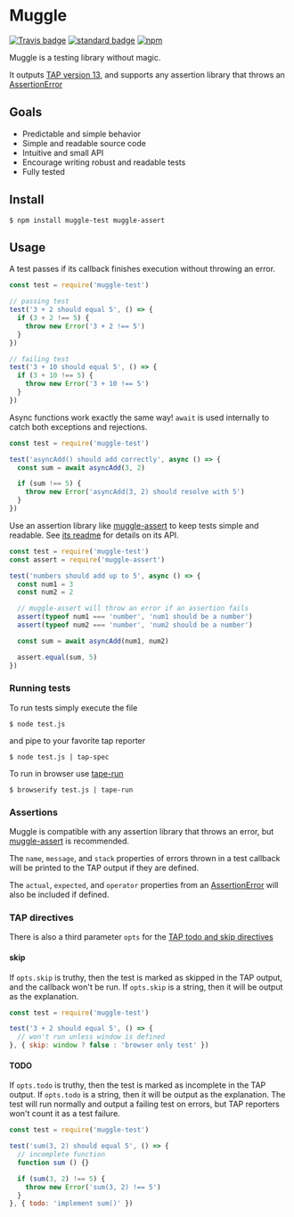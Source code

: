# Muggle


[![Travis badge](https://travis-ci.org/KayleePop/muggle.svg?branch=master)](https://travis-ci.org/KayleePop/muggle)
[![standard badge](https://img.shields.io/badge/code_style-standard-brightgreen.svg)](https://standardjs.com)
[![npm](https://img.shields.io/npm/v/muggle-test.svg)](https://www.npmjs.com/package/muggle-test)

Muggle is a testing library without magic.

It outputs [TAP version 13](https://testanything.org/tap-version-13-specification.html), and supports any assertion library that throws an [AssertionError](https://nodejs.org/api/assert.html#assert_class_assert_assertionerror)

## Goals
- Predictable and simple behavior
- Simple and readable source code
- Intuitive and small API
- Encourage writing robust and readable tests
- Fully tested

## Install
`$ npm install muggle-test muggle-assert`

## Usage
A test passes if its callback finishes execution without throwing an error.

```js
const test = require('muggle-test')

// passing test
test('3 + 2 should equal 5', () => {
  if (3 + 2 !== 5) {
    throw new Error('3 + 2 !== 5')
  }
})

// failing test
test('3 + 10 should equal 5', () => {
  if (3 + 10 !== 5) {
    throw new Error('3 + 10 !== 5')
  }
})
```

Async functions work exactly the same way! `await` is used internally to catch both exceptions and rejections.

``` js
const test = require('muggle-test')

test('asyncAdd() should add correctly', async () => {
  const sum = await asyncAdd(3, 2)

  if (sum !== 5) {
    throw new Error('asyncAdd(3, 2) should resolve with 5')
  }
})
```

Use an assertion library like [muggle-assert](https://github.com/kayleepop/muggle-assert) to keep tests simple and readable. See [its readme](https://github.com/kayleepop/muggle-assert#readme) for details on its API.

``` js
const test = require('muggle-test')
const assert = require('muggle-assert')

test('numbers should add up to 5', async () => {
  const num1 = 3
  const num2 = 2

  // muggle-assert will throw an error if an assertion fails
  assert(typeof num1 === 'number', 'num1 should be a number')
  assert(typeof num2 === 'number', 'num2 should be a number')

  const sum = await asyncAdd(num1, num2)

  assert.equal(sum, 5)
})
```

### Running tests
To run tests simply execute the file

`$ node test.js`

and pipe to your favorite tap reporter

`$ node test.js | tap-spec`

To run in browser use [tape-run](https://github.com/juliangruber/tape-run)

`$ browserify test.js | tape-run`

### Assertions
Muggle is compatible with any assertion library that throws an error, but [muggle-assert](https://github.com/kayleepop/muggle-assert) is recommended.

The `name`, `message`, and `stack` properties of errors thrown in a test callback will be printed to the TAP output if they are defined.

The `actual`, `expected`, and `operator` properties from an [AssertionError](https://nodejs.org/api/assert.html#assert_class_assert_assertionerror) will also be included if defined.

### TAP directives
There is also a third parameter `opts` for the [TAP todo and skip directives](https://testanything.org/tap-version-13-specification.html#directives)

#### skip
If `opts.skip` is truthy, then the test is marked as skipped in the TAP output, and the callback won't be run. If `opts.skip` is a string, then it will be output as the explanation.

```js
const test = require('muggle-test')

test('3 + 2 should equal 5', () => {
  // won't run unless window is defined
}, { skip: window ? false : 'browser only test' })
```

#### TODO
If `opts.todo` is truthy, then the test is marked as incomplete in the TAP output. If `opts.todo` is a string, then it will be output as the explanation. The test will run normally and output a failing test on errors, but TAP reporters won't count it as a test failure.

```js
const test = require('muggle-test')

test('sum(3, 2) should equal 5', () => {
  // incomplete function
  function sum () {}

  if (sum(3, 2) !== 5) {
    throw new Error('sum(3, 2) !== 5')
  }
}, { todo: 'implement sum()' })
```
